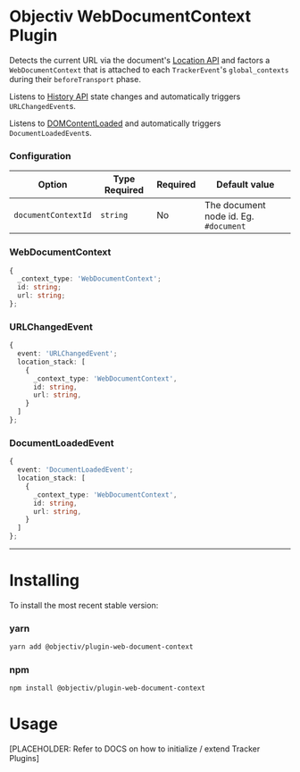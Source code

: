 # Objectiv WebDocumentContext Plugin
Detects the current URL via the document's [Location API](https://developer.mozilla.org/en-US/docs/Web/API/Location/href) and factors a `WebDocumentContext` that is attached to each `TrackerEvent`'s `global_contexts` during their `beforeTransport` phase.

Listens to [History API](https://developer.mozilla.org/en-US/docs/Web/API/History_API) state changes and automatically triggers `URLChangedEvent`s.

Listens to [DOMContentLoaded](https://developer.mozilla.org/en-US/docs/Web/API/Window/DOMContentLoaded_event) and automatically triggers `DocumentLoadedEvent`s.

### Configuration

| Option              | Type Required | Required | Default value                         |
| ------------------- | ------------- | -------- | ------------------------------------- |
| `documentContextId` | `string`      | No       | The document node id. Eg. `#document` |

### WebDocumentContext

```typescript
{
  _context_type: 'WebDocumentContext';
  id: string;
  url: string; 
};
```

### URLChangedEvent

```typescript
{
  event: 'URLChangedEvent';
  location_stack: [
    {
      _context_type: 'WebDocumentContext',
      id: string,
      url: string,
    }   
  ]
};
```

### DocumentLoadedEvent

```typescript
{
  event: 'DocumentLoadedEvent';
  location_stack: [
    {
      _context_type: 'WebDocumentContext',
      id: string,
      url: string,
    }   
  ]
};
```

---
# Installing
To install the most recent stable version:

### yarn
```sh
yarn add @objectiv/plugin-web-document-context
```

### npm
```sh
npm install @objectiv/plugin-web-document-context
```

# Usage
[PLACEHOLDER: Refer to DOCS on how to initialize / extend Tracker Plugins]
